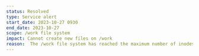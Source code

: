 ```yaml
---
status: Resolved
type: Service alert
start_date: 2023-10-27 0930
end_date: 2023-10-27 
scope: /work file system
impact: Cannot create new files on /work 
reason:  The /work file system has reached the maximum number of inodes (number of files) . Users have been asked to reduce their number of files by tarring up directories, deleting or moving data that is no longer required on Cirrus. 
---
```


